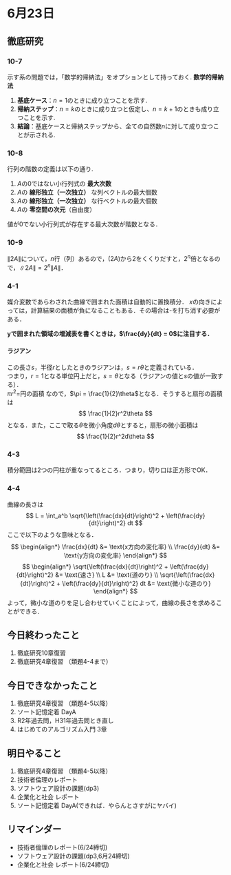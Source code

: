 # 6月23日
## 徹底研究
### 10-7
示す系の問題では，「数学的帰納法」をオプションとして持っておく.
**数学的帰納法**
1. **基底ケース**：$n=1$のときに成り立つことを示す.
2. **帰納ステップ**：$n=k$のときに成り立つと仮定し、$n=k+1$のときも成り立つことを示す.
3. **結論**：基底ケースと帰納ステップから、全ての自然数$n$に対して成り立つことが示される.

### 10-8
行列の階数の定義は以下の通り.
1. $A$の0ではない小行列式の **最大次数**
2. $A$の **線形独立（一次独立）** な列ベクトルの最大個数
3. $A$の **線形独立（一次独立）** な行ベクトルの最大個数
4. $A$の **零空間の次元**（自由度）

値が0でない小行列式が存在する最大次数が階数となる．

### 10-9
$\|2A\|$について，$n$行（列）あるので，$(2A)$から2をくくりだすと，$2^n$倍となるので，$\|2A\|= 2^n \|A\|$．

### 4-1
媒介変数であらわされた曲線で囲まれた面積は自動的に置換積分．
$x$の向きによっては，計算結果の面積が負になることもある．その場合は-を打ち消す必要がある．

**yで囲まれた領域の増減表を書くときは，$\frac{dy}{dt} = 0$に注目する．**

#### ラジアン
この長さ$s$，半径$r$としたときのラジアンは，$s = r\theta$と定義されている．\
つまり，$r = 1$となる単位円上だと，$s = \theta$となる（ラジアンの値と$s$の値が一致する）．\
$\pi r^2 =$円の面積 なので，$\pi = \frac{1}{2}\theta$となる．そうすると扇形の面積は
$$
\frac{1}{2}r^2\theta
$$
となる．また，ここで取る$\theta$を微小角度$d\theta$とすると，扇形の微小面積は
$$
\frac{1}{2}r^2d\theta
$$

### 4-3
積分範囲は2つの円柱が重なってるところ．つまり，切り口は正方形でOK．

### 4-4
曲線の長さは
$$
L = \int_a^b \sqrt{\left(\frac{dx}{dt}\right)^2 + \left(\frac{dy}{dt}\right)^2} dt
$$
ここで以下のような意味となる．
$$
\begin{align*}
\frac{dx}{dt} &= \text{x方向の変化率} \\
\frac{dy}{dt} &= \text{y方向の変化率}
\end{align*}
$$
$$
\begin{align*}
    \sqrt{\left(\frac{dx}{dt}\right)^2 + \left(\frac{dy}{dt}\right)^2} &= \text{速さ} \\
    L &= \text{道のり} \\
    \sqrt{\left(\frac{dx}{dt}\right)^2 + \left(\frac{dy}{dt}\right)^2} dt &= \text{微小な道のり}
\end{align*}
$$
よって，微小な道のりを足し合わせていくことによって，曲線の長さを求めることができる．

## 今日終わったこと
1. 徹底研究10章復習
2. 徹底研究4章復習 （類題4-4まで）

## 今日できなかったこと
1. 徹底研究4章復習 （類題4-5以降）
2. ソート記憶定着 DayA
3. R2年過去問，H31年過去問とき直し
4. はじめてのアルゴリズム入門 3章　

## 明日やること
1. 徹底研究4章復習 （類題4-5以降）
2. 技術者倫理のレポート
3. ソフトウェア設計の課題(dp3)
4. 企業化と社会 レポート
5. ソート記憶定着 DayA(できれば．やらんとさすがにヤバイ)

## リマインダー
- 技術者倫理のレポート(6/24締切)
- ソフトウェア設計の課題(dp3,6月24締切)
- 企業化と社会 レポート(6/24締切)